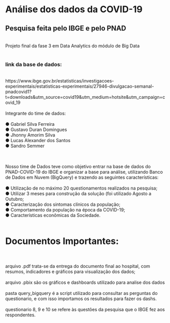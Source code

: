 # Análise dos dados da COVID-19
<h2>Pesquisa feita pelo IBGE e pelo PNAD</h2><br>
Projeto final da fase 3 em Data Analytics do módulo de Big Data<br><br>

<h3>link da base de dados:</h3> <br>
https://www.ibge.gov.br/estatisticas/investigacoes-experimentais/estatisticas-experimentais/27946-divulgacao-semanal-pnadcovid1?t=downloads&utm_source=covid19&utm_medium=hotsite&utm_campaign=covid_19 
<br><br>
Integrante do time de dados:<br><br>
● Gabriel Silva Ferreira<br>
● Gustavo Duran Domingues<br>
● Jhonny Amorim Silva<br>
● Lucas Alexander dos Santos<br>
● Sandro Semmer<br>
<br><br>

Nosso time de Dados teve como objetivo entrar na base de dados do
PNAD-COVID-19 do IBGE e organizar a base para análise, utilizando Banco de
Dados em Nuvem (BigQuery) e trazendo as seguintes características:<br><br>
● Utilização de no máximo 20 questionamentos realizados na pesquisa;<br>
● Utilizar 3 meses para construção da solução (foi utilizado Agosto a Outubro;<br>
● Caracterização dos sintomas clínicos da população;<br>
● Comportamento da população na época da COVID-19;<br>
● Características econômicas da Sociedade.<br><br>

<h1>Documentos Importantes:</h1><br><br>
arquivo .pdf trata-se da entrega do documento final ao hospital, com resumos, indicadores e gráficos para visualização dos dados;<br><br>
arquivo .pbix são os gráficos e dashboards utilizado para analise dos dados<br><br>
pasta query_bigquery é a script utilizado para consultar as perguntas do questionario, e com isso importamos os resultados para fazer os dashs.<br><br>
questionario 8, 9 e 10 se refere às questões da pesquisa que o IBGE fez aos respondentes.
